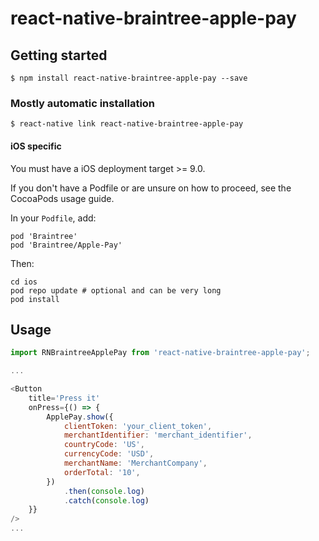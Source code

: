 
# react-native-braintree-apple-pay

## Getting started

`$ npm install react-native-braintree-apple-pay --save`

### Mostly automatic installation

`$ react-native link react-native-braintree-apple-pay`


#### iOS specific

You must have a iOS deployment target >= 9.0.

If you don't have a Podfile or are unsure on how to proceed, see the CocoaPods usage guide.

In your `Podfile`, add:

```
pod 'Braintree'
pod 'Braintree/Apple-Pay'
```

Then:

```
cd ios
pod repo update # optional and can be very long
pod install
```

## Usage
```javascript
import RNBraintreeApplePay from 'react-native-braintree-apple-pay';

...

<Button
	title='Press it'
	onPress={() => {
		ApplePay.show({
			clientToken: 'your_client_token',
			merchantIdentifier: 'merchant_identifier',
			countryCode: 'US',
			currencyCode: 'USD',
			merchantName: 'MerchantCompany',
			orderTotal: '10',
		})
			.then(console.log)
			.catch(console.log)
	}}
/>
...

```
  